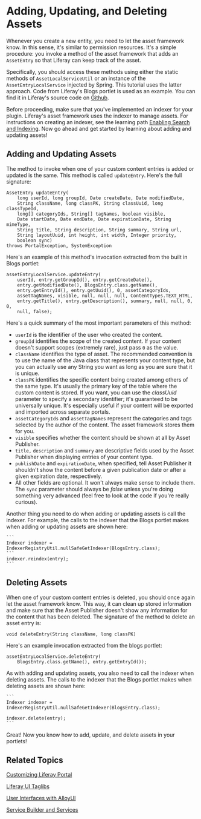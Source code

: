 # Adding, Updating, and Deleting Assets 

Whenever you create a new entity, you need to let the asset framework know. In
this sense, it's similar to permission resources. It's a simple procedure: you
invoke a method of the asset framework that adds an `AssetEntry` so that Liferay
can keep track of the asset. 

Specifically, you should access these methods using either the static methods
of `AssetLocalServiceUtil` or an instance of the `AssetEntryLocalService`
injected by Spring. This tutorial uses the latter approach. Code from Liferay's 
Blogs portlet is used as an example. You can find it in Liferay's source code 
on [Github](https://github.com/liferay/liferay-portal/tree/6.2.x/portal-impl/src/com/liferay/portlet/blogs).

<!-- To simplify this section, you'll use the static methods of 
`AssetLocalServiceUtil`, since it doesn't require any special setup in your 
application.
- Commenting out this original sentence that Rich's comment applies to -Nick -->

<!-- This is wrong. We should show them the right way to do it, rather than the
way that's easier to document. Remember that developers will be taking direction
from our text and writing actual code based on it. The right way is to add a
<reference> tag to the service.xml and inject the service with Spring. In fact,
the example below does just that (since it's Liferay's best practice), so the
example code here doesn't even match what we just stated. We need to fix this.
-Rich--> 

Before proceeding, make sure that you've implemented an indexer for your plugin. 
Liferay's asset framework uses the indexer to manage assets. For instructions on 
creating an indexer, see the learning path [Enabling Search and Indexing](/learning-paths/-/knowledge_base/6-2/enabling-search-and-indexing). 
Now go ahead and get started by learning about adding and updating assets!

## Adding and Updating Assets 

The method to invoke when one of your custom content entries is added or
updated is the same. This method is called `updateEntry`. Here's the full 
signature: 

    AssetEntry updateEntry(
		long userId, long groupId, Date createDate, Date modifiedDate,
		String className, long classPK, String classUuid, long classTypeId,
		long[] categoryIds, String[] tagNames, boolean visible,
		Date startDate, Date endDate, Date expirationDate, String mimeType,
		String title, String description, String summary, String url,
		String layoutUuid, int height, int width, Integer priority,
		boolean sync)
	throws PortalException, SystemException

Here's an example of this method's invocation extracted from the built in
Blogs portlet: 

    assetEntryLocalService.updateEntry(
		userId, entry.getGroupId(), entry.getCreateDate(),
		entry.getModifiedDate(), BlogsEntry.class.getName(),
		entry.getEntryId(), entry.getUuid(), 0, assetCategoryIds,
		assetTagNames, visible, null, null, null, ContentTypes.TEXT_HTML,
		entry.getTitle(), entry.getDescription(), summary, null, null, 0, 0,
		null, false);

Here's a quick summary of the most important parameters of this method: 

-   `userId` is the identifier of the user who created the content. 
-   `groupId` identifies the scope of the created content. If your content
    doesn't support scopes (extremely rare), just pass `0` as the value. 
-   `className` identifies the type of asset. The recommended convention is to
    use the name of the Java class that represents your content type, but you
    can actually use any String you want as long as you are sure that it is
    unique.  
-   `classPK` identifies the specific content being created among others of the
    same type. It's usually the primary key of the table where the custom
    content is stored. If you want, you can use the *classUuid* parameter to
    specify a secondary identifier; it's guaranteed to be universally unique.
    It's especially useful if your content will be exported and imported across
    separate portals.  
-   `assetCategoryIds` and `assetTagNames` represent the categories and tags
    selected by the author of the content. The asset framework stores them for
    you.
-   `visible` specifies whether the content should be shown at all by Asset
    Publisher. 
-   `title,` `description` and `summary` are descriptive fields used by the
    Asset Publisher when displaying entries of your content type. 
-   `publishDate` and `expirationDate`, when specified, tell Asset Publisher it
    shouldn't show the content before a given publication date or after a given
    expiration date, respectively. 
-   All other fields are optional. It won't always make sense to include them.
    The `sync` parameter should always be *false* unless you're doing something
    very advanced (feel free to look at the code if you're really curious). 

<!-- We should fully describe the sync parameter, as well as any others.
Otherwise, it looks like we're holding back information for no apparent reason.
-Rich -->

Another thing you need to do when adding or updating assets is call the indexer. 
For example, the calls to the indexer that the Blogs portlet makes when adding 
or updating assets are shown here:

    ```
    Indexer indexer = IndexerRegistryUtil.nullSafeGetIndexer(BlogsEntry.class);
    ```
    indexer.reindex(entry);
    ```

## Deleting Assets 

When one of your custom content entries is deleted, you should once again let
the asset framework know. This way, it can clean up stored information and make
sure that the Asset Publisher doesn't show any information for the content that
has been deleted. The signature of the method to delete an asset entry is: 

    void deleteEntry(String className, long classPK)

Here's an example invocation extracted from the blogs portlet: 

    assetEntryLocalService.deleteEntry(
        BlogsEntry.class.getName(), entry.getEntryId());
        
As with adding and updating assets, you also need to call the indexer when 
deleting assets. The calls to the indexer that the Blogs portlet makes when 
deleting assets are shown here:

    ```
    Indexer indexer = IndexerRegistryUtil.nullSafeGetIndexer(BlogsEntry.class);
    
    indexer.delete(entry);
    ```

Great! Now you know how to add, update, and delete assets in your portlets!

## Related Topics

[Customizing Liferay Portal](/tutorials/-/knowledge_base/6-2/customizing-liferay-portal)

[Liferay UI Taglibs](/tutorials/-/knowledge_base/6-2/liferay-ui-taglibs)

[User Interfaces with AlloyUI](/tutorials/-/knowledge_base/6-2/alloyui)

[Service Builder and Services](/tutorials/-/knowledge_base/6-2/service-builder)
